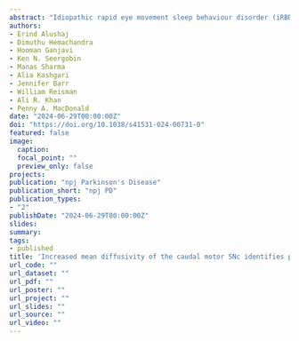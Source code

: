 ```yaml
---
abstract: "Idiopathic rapid eye movement sleep behaviour disorder (iRBD)—a Parkinson’s disease (PD) prodrome—might exhibit neural changes similar to those in PD. Substantia nigra pars compacta (SNc) degeneration underlies motor symptoms of PD. In iRBD and early PD (ePD), we measured diffusion MRI (dMRI) in the caudal motor SNc, which overlaps the nigrosome-1—the earliest-degenerating dopaminergic neurons in PD—and in the striatum. Nineteen iRBD, 26 ePD (1.7 ± 0.03 years), and 46 age-matched healthy controls (HCs) were scanned at Western University, and 47 iRBD, 115 ePD (0.9 ± 0.01 years), and 56 HCs were scanned through the Parkinson’s Progression Markers Initiative, using 3T MRI. We segmented the SNc and striatum into subregions using automated probabilistic tractography to the cortex. We measured mean diffusivity (MD) and fractional anisotropy (FA) along white-matter bundles and subregional surfaces. We performed group-level and classification analyses. Increased caudal motor SNc surface MD was the only iRBD-HCs and ePD-HCs difference replicating across datasets (padj < 0.05). No iRBD-ePD differences emerged. Caudal motor SNc surface MD classified patient groups from HCs at the single-subject level with good-to-excellent balanced accuracy in an independent sample (0.91 iRBD and 0.86 iRBD and ePD combined), compared to fair performance for total SNc surface MD (0.72 iRBD and ePD). Caudal motor SNc surface MD correlated significantly with MDS-UPDRS-III scores in ePD patients. Using dMRI and automated segmentation, we detected changes suggesting altered microstructural integrity in iRBD and ePD in the nigrostriatal subregion known to degenerate first in PD. Surface MD of the caudal motor SNc presents a potential measure for inclusion in neuroimaging biomarkers of iRBD and PD."
authors:
- Erind Alushaj
- Dimuthu Hemachandra
- Hooman Ganjavi
- Ken N. Seergobin
- Manas Sharma
- Alia Kashgari
- Jennifer Barr
- William Reisman
- Ali R. Khan
- Penny A. MacDonald
date: "2024-06-29T00:00:00Z"
doi: "https://doi.org/10.1038/s41531-024-00731-0"
featured: false
image:
  caption:
  focal_point: ""
  preview_only: false
projects:
publication: "npj Parkinson's Disease"
publication_short: "npj PD"
publication_types:
- "2"
publishDate: "2024-06-29T00:00:00Z"
slides:
summary:
tags:
- published
title: 'Increased mean diffusivity of the caudal motor SNc identifies patients with REM sleep behaviour disorder and Parkinson’s disease'
url_code: ""
url_dataset: ""
url_pdf: ""
url_poster: ""
url_project: ""
url_slides: ""
url_source: ""
url_video: ""
---
```

